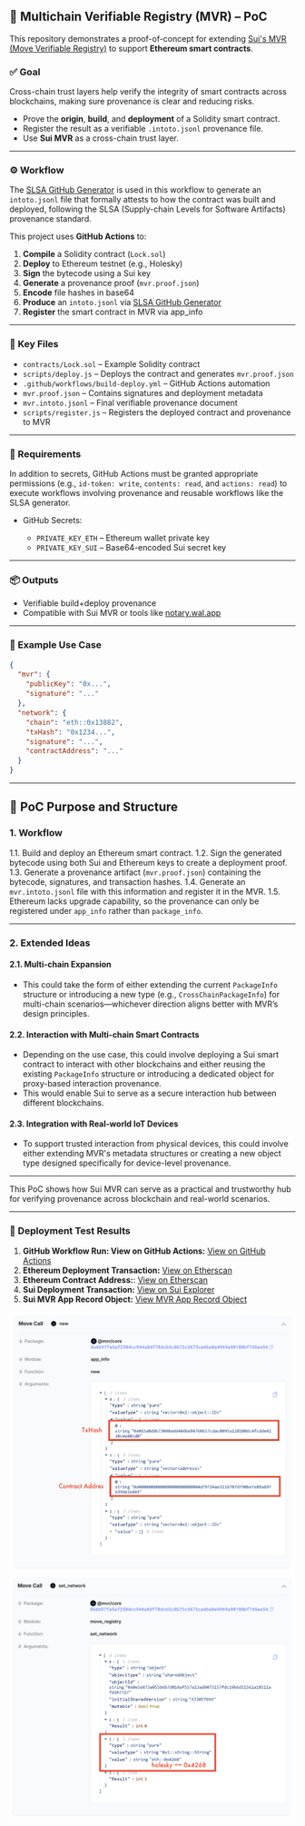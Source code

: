 ## 🧚 Multichain Verifiable Registry (MVR) – PoC

This repository demonstrates a proof-of-concept for extending [Sui's MVR (Move Verifiable Registry)](https://github.com/MystenLabs/mvr) to support **Ethereum smart contracts**.

### ✅ Goal

Cross-chain trust layers help verify the integrity of smart contracts across blockchains, making sure provenance is clear and reducing risks.

* Prove the **origin**, **build**, and **deployment** of a Solidity smart contract.
* Register the result as a verifiable `.intoto.jsonl` provenance file.
* Use **Sui MVR** as a cross-chain trust layer.

---

### ⚙️ Workflow

The [SLSA GitHub Generator](https://github.com/slsa-framework/slsa-github-generator) is used in this workflow to generate an `intoto.jsonl` file that formally attests to how the contract was built and deployed, following the SLSA (Supply-chain Levels for Software Artifacts) provenance standard.

This project uses **GitHub Actions** to:

1. **Compile** a Solidity contract (`Lock.sol`)
2. **Deploy** to Ethereum testnet (e.g., Holesky)
3. **Sign** the bytecode using a Sui key
4. **Generate** a provenance proof (`mvr.proof.json`)
5. **Encode** file hashes in base64
6. **Produce** an `intoto.jsonl` via [SLSA GitHub Generator](https://github.com/slsa-framework/slsa-github-generator)
7. **Register** the smart contract in MVR via app\_info

---

### 📁 Key Files

* `contracts/Lock.sol` – Example Solidity contract
* `scripts/deploy.js` – Deploys the contract and generates `mvr.proof.json`
* `.github/workflows/build-deploy.yml` – GitHub Actions automation
* `mvr.proof.json` – Contains signatures and deployment metadata
* `mvr.intoto.jsonl` – Final verifiable provenance document
* `scripts/register.js` – Registers the deployed contract and provenance to MVR

---

### 🔐 Requirements

In addition to secrets, GitHub Actions must be granted appropriate permissions (e.g., `id-token: write`, `contents: read`, and `actions: read`) to execute workflows involving provenance and reusable workflows like the SLSA generator.

* GitHub Secrets:

  * `PRIVATE_KEY_ETH` – Ethereum wallet private key
  * `PRIVATE_KEY_SUI` – Base64-encoded Sui secret key

---

### 📦 Outputs

* Verifiable build+deploy provenance
* Compatible with Sui MVR or tools like [notary.wal.app](https://notary.wal.app)

---

### 🦪 Example Use Case

```json
{
  "mvr": {
    "publicKey": "0x...",
    "signature": "..."
  },
  "network": {
    "chain": "eth::0x13882",
    "txHash": "0x1234...",
    "signature": "...",
    "contractAddress": "..."
  }
}
```

---

## 🚀 PoC Purpose and Structure

### 1. Workflow

  1.1. Build and deploy an Ethereum smart contract.
  1.2. Sign the generated bytecode using both Sui and Ethereum keys to create a deployment proof.
  1.3. Generate a provenance artifact (`mvr.proof.json`) containing the bytecode, signatures, and transaction hashes.
  1.4. Generate an `mvr.intoto.jsonl` file with this information and register it in the MVR.
  1.5. Ethereum lacks upgrade capability, so the provenance can only be registered under `app_info` rather than `package_info`.

---

### 2. Extended Ideas

#### 2.1. Multi-chain Expansion

* This could take the form of either extending the current `PackageInfo` structure or introducing a new type (e.g., `CrossChainPackageInfo`) for multi-chain scenarios—whichever direction aligns better with MVR’s design principles.

#### 2.2. Interaction with Multi-chain Smart Contracts

* Depending on the use case, this could involve deploying a Sui smart contract to interact with other blockchains and either reusing the existing `PackageInfo` structure or introducing a dedicated object for proxy-based interaction provenance.
* This would enable Sui to serve as a secure interaction hub between different blockchains.

#### 2.3. Integration with Real-world IoT Devices

* To support trusted interaction from physical devices, this could involve either extending MVR's metadata structures or creating a new object type designed specifically for device-level provenance.

---

This PoC shows how Sui MVR can serve as a practical and trustworthy hub for verifying provenance across blockchain and real-world scenarios.

---

### 🔗 Deployment Test Results

1. **GitHub Workflow Run: View on GitHub Actions:** [View on GitHub Actions](https://github.com/zktx-io/multichain-mvr-poc/actions/runs/15723947452)
2. **Ethereum Deployment Transaction:** [View on Etherscan](https://holesky.etherscan.io/tx/0x0d3a0dd673048eeb444be94760657cdac0095a128180dc4fcdde4130c4a885d0)
3. **Ethereum Contract Address:**: [View on Etherscan](https://holesky.etherscan.io/address/0x4df9f24ae3116787df90befe89a69fb39662e86f)
4. **Sui Deployment Transaction:** [View on Sui Explorer](https://suiscan.xyz/mainnet/tx/6quYPRJdgrJvbKj98P5UeYffrMvv7JpBJyPvHN6Pouf4)
5. **Sui MVR App Record Object:** [View MVR App Record Object](https://suiscan.xyz/mainnet/object/0xd6693e672db5230f064d16cb4306ca4102c5adcf5856327b0fe5d838b025a76f/fields)

![pic1](images/pic1.png)
![pic2](images/pic2.png)
